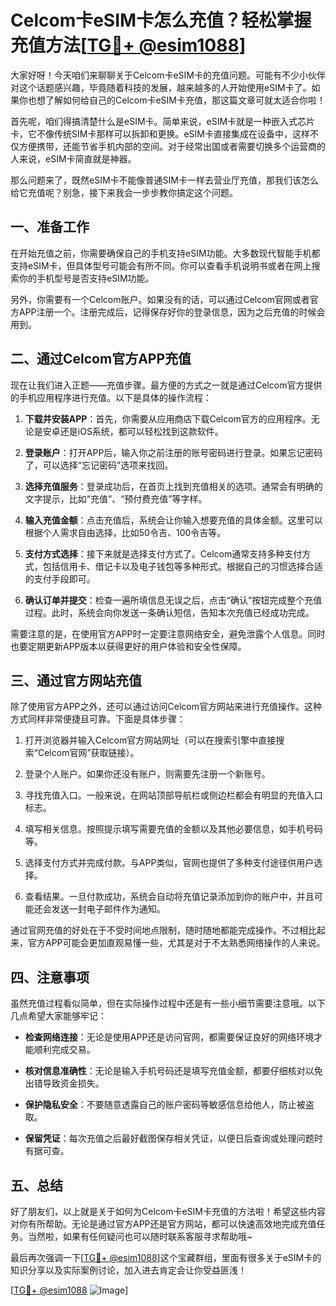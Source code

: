 # Celcom卡eSIM卡怎么充值？轻松掌握充值方法[[TG💪+ @esim1088](https://t.me/s/esim1088)]

大家好呀！今天咱们来聊聊关于Celcom卡eSIM卡的充值问题。可能有不少小伙伴对这个话题感兴趣，毕竟随着科技的发展，越来越多的人开始使用eSIM卡了。如果你也想了解如何给自己的Celcom卡eSIM卡充值，那这篇文章可就太适合你啦！

首先呢，咱们得搞清楚什么是eSIM卡。简单来说，eSIM卡就是一种嵌入式芯片卡，它不像传统SIM卡那样可以拆卸和更换。eSIM卡直接集成在设备中，这样不仅方便携带，还能节省手机内部的空间。对于经常出国或者需要切换多个运营商的人来说，eSIM卡简直就是神器。

那么问题来了，既然eSIM卡不能像普通SIM卡一样去营业厅充值，那我们该怎么给它充值呢？别急，接下来我会一步步教你搞定这个问题。

## 一、准备工作

在开始充值之前，你需要确保自己的手机支持eSIM功能。大多数现代智能手机都支持eSIM卡，但具体型号可能会有所不同。你可以查看手机说明书或者在网上搜索你的手机型号是否支持eSIM功能。

另外，你需要有一个Celcom账户。如果没有的话，可以通过Celcom官网或者官方APP注册一个。注册完成后，记得保存好你的登录信息，因为之后充值的时候会用到。

## 二、通过Celcom官方APP充值

现在让我们进入正题——充值步骤。最方便的方式之一就是通过Celcom官方提供的手机应用程序进行充值。以下是具体的操作流程：

1. **下载并安装APP**：首先，你需要从应用商店下载Celcom官方的应用程序。无论是安卓还是iOS系统，都可以轻松找到这款软件。

2. **登录账户**：打开APP后，输入你之前注册的账号密码进行登录。如果忘记密码了，可以选择“忘记密码”选项来找回。

3. **选择充值服务**：登录成功后，在首页上找到充值相关的选项。通常会有明确的文字提示，比如“充值”、“预付费充值”等字样。

4. **输入充值金额**：点击充值后，系统会让你输入想要充值的具体金额。这里可以根据个人需求自由选择，比如50令吉、100令吉等。

5. **支付方式选择**：接下来就是选择支付方式了。Celcom通常支持多种支付方式，包括信用卡、借记卡以及电子钱包等多种形式。根据自己的习惯选择合适的支付手段即可。

6. **确认订单并提交**：检查一遍所填信息无误之后，点击“确认”按钮完成整个充值过程。此时，系统会向你发送一条确认短信，告知本次充值已经成功完成。

需要注意的是，在使用官方APP时一定要注意网络安全，避免泄露个人信息。同时也要定期更新APP版本以获得更好的用户体验和安全性保障。

## 三、通过官方网站充值

除了使用官方APP之外，还可以通过访问Celcom官方网站来进行充值操作。这种方式同样非常便捷且可靠。下面是具体步骤：

1. 打开浏览器并输入Celcom官方网站网址（可以在搜索引擎中直接搜索“Celcom官网”获取链接）。

2. 登录个人账户。如果你还没有账户，则需要先注册一个新账号。

3. 寻找充值入口。一般来说，在网站顶部导航栏或侧边栏都会有明显的充值入口标志。

4. 填写相关信息。按照提示填写需要充值的金额以及其他必要信息，如手机号码等。

5. 选择支付方式并完成付款。与APP类似，官网也提供了多种支付途径供用户选择。

6. 查看结果。一旦付款成功，系统会自动将充值记录添加到你的账户中，并且可能还会发送一封电子邮件作为通知。

通过官网充值的好处在于不受时间地点限制，随时随地都能完成操作。不过相比起来，官方APP可能会更加直观易懂一些，尤其是对于不太熟悉网络操作的人来说。

## 四、注意事项

虽然充值过程看似简单，但在实际操作过程中还是有一些小细节需要注意哦。以下几点希望大家能够牢记：

- **检查网络连接**：无论是使用APP还是访问官网，都需要保证良好的网络环境才能顺利完成交易。
  
- **核对信息准确性**：无论是输入手机号码还是填写充值金额，都要仔细核对以免出错导致资金损失。
  
- **保护隐私安全**：不要随意透露自己的账户密码等敏感信息给他人，防止被盗取。

- **保留凭证**：每次充值之后最好截图保存相关凭证，以便日后查询或处理问题时有据可查。

## 五、总结

好了朋友们，以上就是关于如何为Celcom卡eSIM卡充值的方法啦！希望这些内容对你有所帮助。无论是通过官方APP还是官方网站，都可以快速高效地完成充值任务。当然啦，如果有任何疑问也可以随时联系客服寻求帮助哦~

最后再次强调一下[[TG💪+ @esim1088](https://t.me/s/esim1088)]这个宝藏群组，里面有很多关于eSIM卡的知识分享以及实际案例讨论，加入进去肯定会让你受益匪浅！

[[TG💪+ @esim1088](https://t.me/s/esim1088) ![Image](https://i.postimg.cc/4NQfJmqS/Snipaste-2025-05-13-00-14-12.png)]